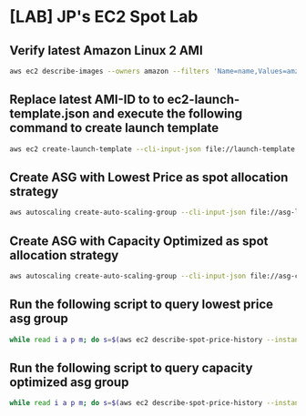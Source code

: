 # [LAB] JP's EC2 Spot Lab

## Verify latest Amazon Linux 2 AMI

```bash
aws ec2 describe-images --owners amazon --filters 'Name=name,Values=amzn2-ami-hvm-2.0.????????-x86_64-gp2' 'Name=state,Values=available' --output json | jq -r '.Images | sort_by(.CreationDate) | last(.[]).ImageId'
```

## Replace latest AMI-ID to to ec2-launch-template.json and execute the following command to create launch template

```bash
aws ec2 create-launch-template --cli-input-json file://launch-template.json
```

## Create ASG with Lowest Price as spot allocation strategy

```bash
aws autoscaling create-auto-scaling-group --cli-input-json file://asg-lowest-price-n-1.json
```

## Create ASG with Capacity Optimized as spot allocation strategy

```bash
aws autoscaling create-auto-scaling-group --cli-input-json file://asg-capacity-optimized.json
```

## Run the following script to query lowest price asg group

```bash
while read i a p m; do s=$(aws ec2 describe-spot-price-history --instance-types $i --availability-zone $a --product-descriptions "Linux/UNIX (Amazon VPC)" --start-time $(date +%FT%TZ) --end-time $(date +%FT%TZ) --output text); echo -e $s'\t'$m | awk -F'\t' '{print $2, $3, $7, $5, ($7-$5)/$7*100}'; done < <(for sir in $(aws ec2 describe-instances --filters "Name=tag:aws:autoscaling:groupName,Values=lowest-price-n-1" "Name=instance-state-name,Values=running" "Name=instance-lifecycle,Values=spot" --query 'Reservations[*].Instances[*].[SpotInstanceRequestId]' --output text); do aws ec2 describe-spot-instance-requests --spot-instance-request-ids $sir --query 'SpotInstanceRequests[*].[LaunchSpecification.InstanceType, LaunchedAvailabilityZone, ProductDescription, SpotPrice]' --output text; done)
```

## Run the following script to query capacity optimized asg group

```bash
while read i a p m; do s=$(aws ec2 describe-spot-price-history --instance-types $i --availability-zone $a --product-descriptions "Linux/UNIX (Amazon VPC)" --start-time $(date +%FT%TZ) --end-time $(date +%FT%TZ) --output text); echo -e $s'\t'$m | awk -F'\t' '{print $2, $3, $7, $5, ($7-$5)/$7*100}'; done < <(for sir in $(aws ec2 describe-instances --filters "Name=tag:aws:autoscaling:groupName,Values=capacity-optimized" "Name=instance-state-name,Values=running" "Name=instance-lifecycle,Values=spot" --query 'Reservations[*].Instances[*].[SpotInstanceRequestId]' --output text); do aws ec2 describe-spot-instance-requests --spot-instance-request-ids $sir --query 'SpotInstanceRequests[*].[LaunchSpecification.InstanceType, LaunchedAvailabilityZone, ProductDescription, SpotPrice]' --output text; done)
```
